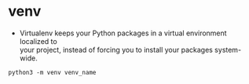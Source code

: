 # venv

+ Virtualenv keeps your Python packages in a virtual environment localized to \
your project, instead of forcing you to install your packages system-wide.

```shell
python3 -m venv venv_name
```
